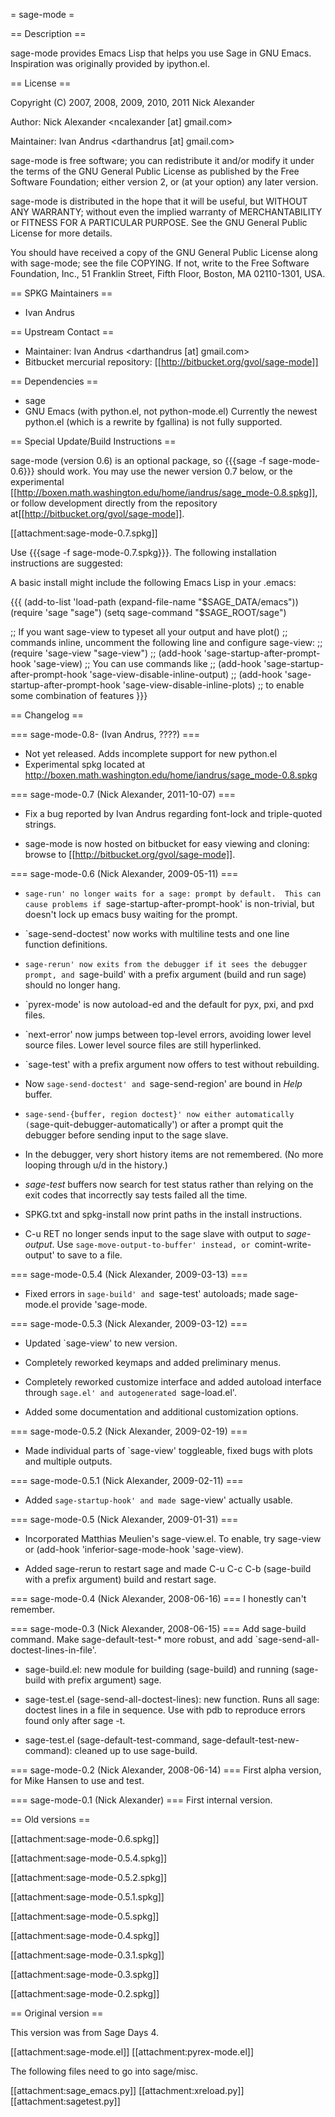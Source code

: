 = sage-mode =

== Description ==

sage-mode provides Emacs Lisp that helps you use Sage in GNU Emacs.  Inspiration was originally provided by ipython.el.


== License ==

Copyright (C) 2007, 2008, 2009, 2010, 2011  Nick Alexander

Author: Nick Alexander <ncalexander [at] gmail.com>

Maintainer: Ivan Andrus <darthandrus  [at] gmail.com>

sage-mode is free software; you can redistribute it and/or modify
it under the terms of the GNU General Public License as published by
the Free Software Foundation; either version 2, or (at your option)
any later version.

sage-mode is distributed in the hope that it will be useful,
but WITHOUT ANY WARRANTY; without even the implied warranty of
MERCHANTABILITY or FITNESS FOR A PARTICULAR PURPOSE.  See the
GNU General Public License for more details.

You should have received a copy of the GNU General Public License
along with sage-mode; see the file COPYING.  If not, write to the
Free Software Foundation, Inc., 51 Franklin Street, Fifth Floor,
Boston, MA 02110-1301, USA.

== SPKG Maintainers ==

 * Ivan Andrus

== Upstream Contact ==

 * Maintainer: Ivan Andrus <darthandrus [at] gmail.com>
 * Bitbucket mercurial repository: [[http://bitbucket.org/gvol/sage-mode]]

== Dependencies ==

 * sage
 * GNU Emacs (with python.el, not python-mode.el)  Currently the newest python.el (which is a rewrite by fgallina) is not fully supported.

== Special Update/Build Instructions ==

sage-mode (version 0.6) is an optional package, so {{{sage -f sage-mode-0.6}}} should work.  You may use the newer version 0.7 below, or the experimental [[http://boxen.math.washington.edu/home/iandrus/sage_mode-0.8.spkg]], or follow development directly from the repository at[[http://bitbucket.org/gvol/sage-mode]].

[[attachment:sage-mode-0.7.spkg]]

Use {{{sage -f sage-mode-0.7.spkg}}}.  The following installation instructions are suggested:

A basic install might include the following Emacs Lisp in your .emacs:

{{{
(add-to-list 'load-path (expand-file-name "$SAGE_DATA/emacs"))
(require 'sage "sage")
(setq sage-command "$SAGE_ROOT/sage")

;; If you want sage-view to typeset all your output and have plot()
;; commands inline, uncomment the following line and configure sage-view:
;; (require 'sage-view "sage-view")
;; (add-hook 'sage-startup-after-prompt-hook 'sage-view)
;; You can use commands like
;; (add-hook 'sage-startup-after-prompt-hook 'sage-view-disable-inline-output)
;; (add-hook 'sage-startup-after-prompt-hook 'sage-view-disable-inline-plots)
;; to enable some combination of features
}}}

== Changelog ==

=== sage-mode-0.8- (Ivan Andrus, ????) ===
* Not yet released.  Adds incomplete support for new python.el
* Experimental spkg located at http://boxen.math.washington.edu/home/iandrus/sage_mode-0.8.spkg

=== sage-mode-0.7 (Nick Alexander, 2011-10-07) ===
* Fix a bug reported by Ivan Andrus regarding font-lock and
triple-quoted strings.

* sage-mode is now hosted on bitbucket for easy viewing and cloning:
browse to [[http://bitbucket.org/gvol/sage-mode]].

=== sage-mode-0.6 (Nick Alexander, 2009-05-11) ===
* `sage-run' no longer waits for a sage: prompt by default.  This can cause
problems if `sage-startup-after-prompt-hook' is non-trivial, but doesn't lock
up emacs busy waiting for the prompt.

* `sage-send-doctest' now works with multiline tests and one line function
definitions.

* `sage-rerun' now exits from the debugger if it sees the debugger prompt, and
`sage-build' with a prefix argument (build and run sage) should no longer hang.

* `pyrex-mode' is now autoload-ed and the default for pyx, pxi, and pxd files.

* `next-error' now jumps between top-level errors, avoiding lower level source
files.  Lower level source files are still hyperlinked.

* `sage-test' with a prefix argument now offers to test without rebuilding.

* Now `sage-send-doctest' and `sage-send-region' are bound in *Help* buffer.

* `sage-send-{buffer, region doctest}' now either automatically
(`sage-quit-debugger-automatically') or after a prompt quit the debugger
before sending input to the sage slave.

* In the debugger, very short history items are not remembered.  (No more
looping through u/d in the history.)

* *sage-test* buffers now search for test status rather than relying on the
exit codes that incorrectly say tests failed all the time.

* SPKG.txt and spkg-install now print paths in the install instructions.

* C-u RET no longer sends input to the sage slave with output to
*sage-output*.  Use `sage-move-output-to-buffer' instead, or
`comint-write-output' to save to a file.

=== sage-mode-0.5.4 (Nick Alexander, 2009-03-13) ===
* Fixed errors in `sage-build' and `sage-test' autoloads; made sage-mode.el
provide 'sage-mode.

=== sage-mode-0.5.3 (Nick Alexander, 2009-03-12) ===
* Updated `sage-view' to new version.

* Completely reworked keymaps and added preliminary menus.

* Completely reworked customize interface and added autoload interface
through `sage.el' and autogenerated `sage-load.el'.

* Added some documentation and additional customization options.

=== sage-mode-0.5.2 (Nick Alexander, 2009-02-19) ===
* Made individual parts of `sage-view' toggleable, fixed bugs with plots and
multiple outputs.

=== sage-mode-0.5.1 (Nick Alexander, 2009-02-11) ===
* Added `sage-startup-hook' and made `sage-view' actually usable.

=== sage-mode-0.5 (Nick Alexander, 2009-01-31) ===
* Incorporated Matthias Meulien's sage-view.el.  To enable, try sage-view or
  (add-hook 'inferior-sage-mode-hook 'sage-view).

* Added sage-rerun to restart sage and made C-u C-c C-b (sage-build with a
  prefix argument) build and restart sage.

=== sage-mode-0.4 (Nick Alexander, 2008-06-16) ===
I honestly can't remember.

=== sage-mode-0.3 (Nick Alexander, 2008-06-15) ===
Add sage-build command. Make sage-default-test-* more robust, and add
`sage-send-all-doctest-lines-in-file'.

* sage-build.el: new module for building (sage-build) and running
(sage-build with prefix argument) sage.

* sage-test.el (sage-send-all-doctest-lines): new function. Runs all
sage: doctest lines in a file in sequence. Use with pdb to reproduce
errors found only after sage -t.

* sage-test.el (sage-default-test-command,
sage-default-test-new-command): cleaned up to use sage-build.

=== sage-mode-0.2 (Nick Alexander, 2008-06-14) ===
First alpha version, for Mike Hansen to use and test.

=== sage-mode-0.1 (Nick Alexander) ===
First internal version.

== Old versions ==

[[attachment:sage-mode-0.6.spkg]]

[[attachment:sage-mode-0.5.4.spkg]]

[[attachment:sage-mode-0.5.2.spkg]]

[[attachment:sage-mode-0.5.1.spkg]]

[[attachment:sage-mode-0.5.spkg]]

[[attachment:sage-mode-0.4.spkg]]

[[attachment:sage-mode-0.3.1.spkg]]

[[attachment:sage-mode-0.3.spkg]]

[[attachment:sage-mode-0.2.spkg]]

== Original version ==

This version was from Sage Days 4.

[[attachment:sage-mode.el]]
[[attachment:pyrex-mode.el]]

The following files need to go into sage/misc.

[[attachment:sage_emacs.py]]
[[attachment:xreload.py]]
[[attachment:sagetest.py]]
